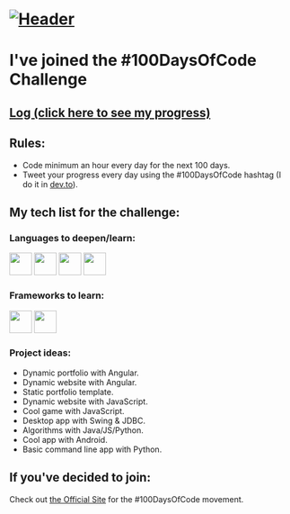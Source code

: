 # [![Header](https://github.com/pablohs1986/100-days-of-code/blob/master/my100doc_w.gif "Header")](https://pabloherrero.me/)
# I've joined the #100DaysOfCode Challenge

## [Log (click here to see my progress)](log.md)

## Rules:
- Code minimum an hour every day for the next 100 days.
- Tweet your progress every day using the #100DaysOfCode hashtag (I do it in [dev.to](https://dev.to/dashboard)).

## My tech list for the challenge:

### Languages to deepen/learn:
<div><a href="#"><img height="40" src="https://github.com/pablohs1986/100-days-of-code/blob/master/java.png"/></a>
<a href="#"><img height="40" src="https://github.com/pablohs1986/100-days-of-code/blob/master/icons8-javascript-48.png"/></a>
<a href="#"><img height="40" src="https://github.com/pablohs1986/100-days-of-code/blob/master/icons8-typescript-48.png"/></a>
<a href="#"><img height="40" src="https://github.com/pablohs1986/100-days-of-code/blob/master/icons8-python-48.png"/></a><div>
    
### Frameworks to learn:
<div><a href="#"><img height="40" src="https://github.com/pablohs1986/100-days-of-code/blob/master/angular_A.png"/></a>
<a href="#"><img height="40" src="https://github.com/pablohs1986/100-days-of-code/blob/master/icons8-android-os-48.png"/></a><div>

### Project ideas:
* Dynamic portfolio with Angular.
* Dynamic website with Angular.
* Static portfolio template.
* Dynamic website with JavaScript.
* Cool game with JavaScript.
* Desktop app with Swing & JDBC.
* Algorithms with Java/JS/Python.
* Cool app with Android.
* Basic command line app with Python.

## If you've decided to join:
Check out [the Official Site](http://100daysofcode.com/) for the #100DaysOfCode movement.
